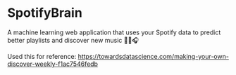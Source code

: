 # SpotifyBrain
A machine learning web application that uses your Spotify data to predict better playlists and discover new music 🎼🎤🎧

Used this for reference: https://towardsdatascience.com/making-your-own-discover-weekly-f1ac7546fedb
